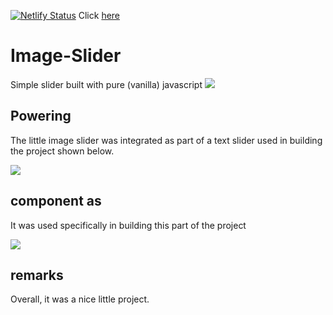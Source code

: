 [![Netlify Status](https://api.netlify.com/api/v1/badges/a9e55f42-e40e-4951-91d3-5af3b25b35a5/deploy-status)](https://z-image-slider.netlify.app/)
Click <a href="https://z-image-slider.netlify.app/" target="_blank">here</a>
# Image-Slider
Simple slider built with pure (vanilla) javascript
<img src="https://z-image-slider.netlify.app/static/images/main_app.jpg"/>

## Powering
The little image slider was integrated as part of a text slider used in building the project shown below.

<img src="https://z-image-slider.netlify.app/static/images/past_of.jpg"/>


## component as
It was used specifically in building this part of the project

<img src="https://z-image-slider.netlify.app/static/images/componet.jpg"/>

## remarks
Overall, it was a nice little project.

